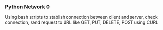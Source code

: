 ### Python Network 0

Using bash scripts to stablish connection between client and server,
check connection, send request to URL like GET, PUT, DELETE, POST using CURL
